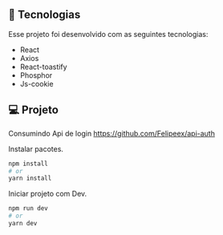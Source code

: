 ## 🚀 Tecnologias

Esse projeto foi desenvolvido com as seguintes tecnologias:

- React
- Axios
- React-toastify
- Phosphor
- Js-cookie

## 💻 Projeto

Consumindo Api de login https://github.com/Felipeex/api-auth

Instalar pacotes.

```sh
npm install
# or
yarn install
```

Iniciar projeto com Dev.

```sh
npm run dev
# or
yarn dev
```